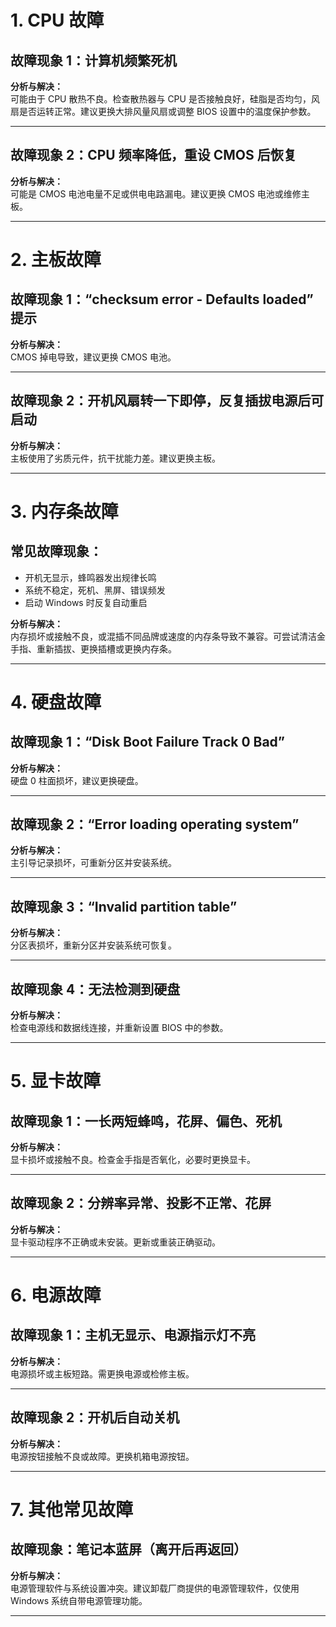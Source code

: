 # 1. CPU 故障

## 故障现象 1：计算机频繁死机

**分析与解决：**  
可能由于 CPU 散热不良。检查散热器与 CPU 是否接触良好，硅脂是否均匀，风扇是否运转正常。建议更换大排风量风扇或调整 BIOS 设置中的温度保护参数。

---

## 故障现象 2：CPU 频率降低，重设 CMOS 后恢复

**分析与解决：**  
可能是 CMOS 电池电量不足或供电电路漏电。建议更换 CMOS 电池或维修主板。

---

# 2. 主板故障

## 故障现象 1：“checksum error - Defaults loaded” 提示

**分析与解决：**  
CMOS 掉电导致，建议更换 CMOS 电池。

---

## 故障现象 2：开机风扇转一下即停，反复插拔电源后可启动

**分析与解决：**  
主板使用了劣质元件，抗干扰能力差。建议更换主板。

---

# 3. 内存条故障

## 常见故障现象：

- 开机无显示，蜂鸣器发出规律长鸣  
- 系统不稳定，死机、黑屏、错误频发  
- 启动 Windows 时反复自动重启  

**分析与解决：**  
内存损坏或接触不良，或混插不同品牌或速度的内存条导致不兼容。可尝试清洁金手指、重新插拔、更换插槽或更换内存条。

---

# 4. 硬盘故障

## 故障现象 1：“Disk Boot Failure Track 0 Bad”

**分析与解决：**  
硬盘 0 柱面损坏，建议更换硬盘。

---

## 故障现象 2：“Error loading operating system”

**分析与解决：**  
主引导记录损坏，可重新分区并安装系统。

---

## 故障现象 3：“Invalid partition table”

**分析与解决：**  
分区表损坏，重新分区并安装系统可恢复。

---

## 故障现象 4：无法检测到硬盘

**分析与解决：**  
检查电源线和数据线连接，并重新设置 BIOS 中的参数。

---

# 5. 显卡故障

## 故障现象 1：一长两短蜂鸣，花屏、偏色、死机

**分析与解决：**  
显卡损坏或接触不良。检查金手指是否氧化，必要时更换显卡。

---

## 故障现象 2：分辨率异常、投影不正常、花屏

**分析与解决：**  
显卡驱动程序不正确或未安装。更新或重装正确驱动。

---

# 6. 电源故障

## 故障现象 1：主机无显示、电源指示灯不亮

**分析与解决：**  
电源损坏或主板短路。需更换电源或检修主板。

---

## 故障现象 2：开机后自动关机

**分析与解决：**  
电源按钮接触不良或故障。更换机箱电源按钮。

---

# 7. 其他常见故障

## 故障现象：笔记本蓝屏（离开后再返回）

**分析与解决：**  
电源管理软件与系统设置冲突。建议卸载厂商提供的电源管理软件，仅使用 Windows 系统自带电源管理功能。

---
